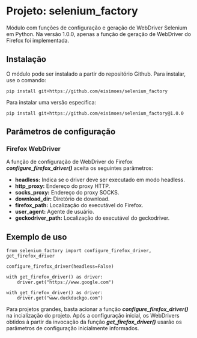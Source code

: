 # Projeto: selenium_factory

Módulo com funções de configuração e geração de WebDriver Selenium em Python. Na versão 1.0.0, apenas a função de geração de WebDriver do Firefox foi implementada.

## Instalação

O módulo pode ser instalado a partir do repositório Github. Para instalar, use o comando:

```pip install git+https://github.com/eisimoes/selenium_factory```

Para instalar uma versão específica:

```pip install git+https://github.com/eisimoes/selenium_factory@1.0.0```

## Parâmetros de configuração

### Firefox WebDriver

A função de configuração de WebDriver do Firefox ***configure_firefox_driver()*** aceita os seguintes parâmetros:

- **headless:** Indica se o driver deve ser executado em modo headless.
- **http_proxy:** Endereço do proxy HTTP.
- **socks_proxy:** Endereço do proxy SOCKS.
- **download_dir:** Diretório de download.
- **firefox_path:** Localização do executável do Firefox.
- **user_agent:** Agente de usuário.
- **geckodriver_path:** Localização do executável do geckodriver.

## Exemplo de uso

```
from selenium_factory import configure_firefox_driver, get_firefox_driver

configure_firefox_driver(headless=False)

with get_firefox_driver() as driver:
    driver.get("https://www.google.com")

with get_firefox_driver() as driver:
    driver.get("www.duckduckgo.com")
```

Para projetos grandes, basta acionar a função ***configure_firefox_driver()*** na incialização do projeto. Após a configuração inicial, os WebDrivers obtidos à partir da invocação da função ***get_firefox_driver()*** usarão os parâmetros de configuração inicialmente informados.